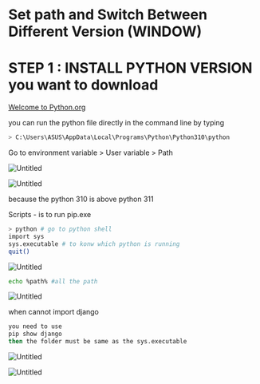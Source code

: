# Set path and Switch Between Different Version (WINDOW)

# STEP 1 : INSTALL PYTHON VERSION you want to download

[Welcome to Python.org](https://www.python.org/)

you can run the python file directly in the command line by typing

```bash
> C:\Users\ASUS\AppData\Local\Programs\Python\Python310\python
```

Go to environment variable > User variable > Path

![Untitled](https://github.com/Fulim13/PythonLearning/tree/main/image/env.png)

![Untitled](https://github.com/Fulim13/PythonLearning/tree/main/image/pythonversion.png)

because the python 310 is above python 311

Scripts - is to run pip.exe

```bash
> python # go to python shell
import sys
sys.executable # to konw which python is running
quit()
```

![Untitled](https://github.com/Fulim13/PythonLearning/tree/main/image/sysexecutable.png)

```bash
echo %path% #all the path
```

![Untitled](https://github.com/Fulim13/PythonLearning/tree/main/image/echoPath.png)

when cannot import django

```bash
you need to use
pip show django
then the folder must be same as the sys.executable
```

![Untitled](https://github.com/Fulim13/PythonLearning/tree/main/image/pipshow.png)

![Untitled](https://github.com/Fulim13/PythonLearning/tree/main/image/sysexecutable_highlight.png)
